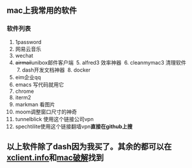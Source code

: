 ## mac上我常用的软件

### 软件列表
  1. 1password
  2. 网易云音乐
  3. wechat
  4. ~~airmail~~unibox邮件客户端
  5. alfred3 效率神器
  6. cleanmymac3 清理软件
  7. dash开发文档神器
  8. docker
  9. eim企业qq
  10. emacs 写代码就用它
  11. chrome
  12. iterm2
  13. markman 看图片
  14. moom调整窗口尺寸的神奇
  15. tunnelblick 使用这个链接公司vpn
  16. spechtilite使用这个链接翻墙vpn**直接在github上搜**
 
## 以上软件除了dash**因为我买了**。其余的都可以在[xclient.info](http://xclient.info/)和[mac破解](http://www.macappstore.net/)找到
